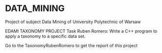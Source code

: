 # DATA_MINING
Project of subject Data Mining of University Polytechnic of Warsaw

EDAMI TAXONOMY PROJECT
Task Ruben Romero:
Write a C++ program to apply a taxonomy to a specific data set.


Go to the TaxonomyRubenRomero to get the report of this project

